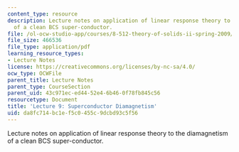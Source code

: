 ```yaml
---
content_type: resource
description: Lecture notes on application of linear response theory to the diamagnetism
  of a clean BCS super-conductor.
file: /ol-ocw-studio-app/courses/8-512-theory-of-solids-ii-spring-2009/da8fc714bc1ef5c0455c9dcbd93c5f56_MIT8_512s09_lec09.pdf
file_size: 466536
file_type: application/pdf
learning_resource_types:
- Lecture Notes
license: https://creativecommons.org/licenses/by-nc-sa/4.0/
ocw_type: OCWFile
parent_title: Lecture Notes
parent_type: CourseSection
parent_uid: 43c971ec-ed44-52e4-6b46-0f78fb845c56
resourcetype: Document
title: 'Lecture 9: Superconductor Diamagnetism'
uid: da8fc714-bc1e-f5c0-455c-9dcbd93c5f56
---
```

Lecture notes on application of linear response theory to the diamagnetism of a clean BCS super-conductor.